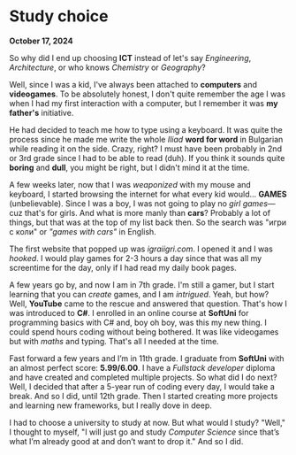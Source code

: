 # Study choice
**October 17, 2024**

So why did I end up choosing **ICT** instead of let's say *Engineering*, *Architecture*, or who knows *Chemistry* or *Geography*?

Well, since I was a kid, I've always been attached to **computers** and **videogames**. To be absolutely honest, I don't quite remember the age I was when I had my first interaction with a computer, but I remember it was **my father's** initiative.

He had decided to teach me how to type using a keyboard. It was quite the process since he made me write the whole *Iliad* **word for word** in Bulgarian while reading it on the side. Crazy, right? I must have been probably in 2nd or 3rd grade since I had to be able to read (duh). If you think it sounds quite **boring** and **dull**, you might be right, but I didn't mind it at the time.

A few weeks later, now that I was *weaponized* with my mouse and keyboard, I started browsing the internet for what every kid would... **GAMES** (unbelievable). Since I was a boy, I was not going to play no *girl games*—cuz that's for girls. And what is more manly than **cars**? Probably a lot of things, but that was at the top of my list back then. So the search was "игри с коли" or *"games with cars"* in English.

The first website that popped up was *igraiigri.com*. I opened it and I was *hooked*. I would play games for 2-3 hours a day since that was all my screentime for the day, only if I had read my daily book pages.

A few years go by, and now I am in 7th grade. I'm still a gamer, but I start learning that you can *create* games, and I am *intrigued*. Yeah, but how? Well, **YouTube** came to the rescue and answered that question. That's how I was introduced to **C#**. I enrolled in an online course at **SoftUni** for programming basics with C# and, boy oh boy, was this my new thing. I could spend hours coding without being bothered. It was like videogames but with *maths* and typing. That's all I needed at the time.

Fast forward a few years and I’m in 11th grade. I graduate from **SoftUni** with an almost perfect score: **5.99/6.00**. I have a *Fullstack developer* diploma and have created and completed multiple projects. So what did I do next? Well, I decided that after a 5-year run of coding every day, I would take a break. And so I did, until 12th grade. Then I started creating more projects and learning new frameworks, but I really dove in deep.

I had to choose a university to study at now. But what would I study? "Well," I thought to myself, "I will just go and study *Computer Science* since that’s what I’m already good at and don’t want to drop it." And so I did.
